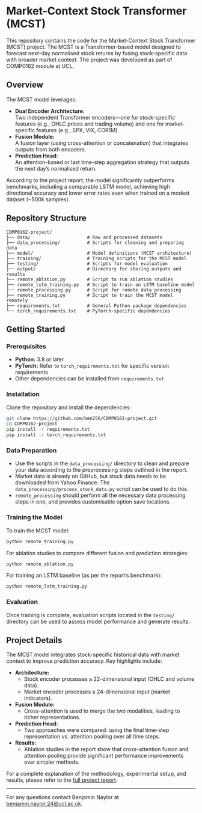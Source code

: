 # Market-Context Stock Transformer (MCST)

This repository contains the code for the Market-Context Stock Transformer (MCST) project. The MCST is a Transformer-based model designed to forecast next-day normalised stock returns by fusing stock-specific data with broader market context. The project was developed as part of COMP0162 module at UCL.

## Overview

The MCST model leverages:
- **Dual Encoder Architecture:**  
  Two independent Transformer encoders—one for stock-specific features (e.g., OHLC prices and trading volume) and one for market-specific features (e.g., SPX, VIX, COR1M).
- **Fusion Module:**  
  A fusion layer (using cross-attention or concatenation) that integrates outputs from both encoders.
- **Prediction Head:**  
  An attention-based or last time-step aggregation strategy that outputs the next day’s normalised return.

According to the project report, the model significantly outperforms benchmarks, including a comparable LSTM model, achieving high directional accuracy and lower error rates even when trained on a modest dataset (~500k samples).

## Repository Structure

```
COMP0162-project/
├── data/                     # Raw and processed datasets
├── data_processing/          # Scripts for cleaning and preparing data
├── model/                    # Model definitions (MCST architecture)
├── training/                 # Training scripts for the MCST model
├── testing/                  # Scripts for model evaluation
├── output/                   # Directory for storing outputs and results
├── remote_ablation.py        # Script to run ablation studies
├── remote_lstm_training.py   # Script to train an LSTM baseline model
├── remote_processing.py      # Script for remote data processing
├── remote_training.py        # Script to train the MCST model remotely
├── requirements.txt          # General Python package dependencies
└── torch_requirements.txt    # PyTorch-specific dependencies
```

## Getting Started

### Prerequisites

- **Python:** 3.8 or later
- **PyTorch:** Refer to `torch_requirements.txt` for specific version requirements
- Other dependencies can be installed from `requirements.txt`

### Installation

Clone the repository and install the dependencies:

```bash
git clone https://github.com/ben256/COMP0162-project.git
cd COMP0162-project
pip install -r requirements.txt
pip install -r torch_requirements.txt
```

### Data Preparation
- Use the scripts in the `data_processing/` directory to clean and prepare your data according to the preprocessing steps outlined in the report.
- Market data is already on GitHub, but stock data needs to be downloaded from Yahoo Finance. The `data_processing/process_stock_data.py` script can be used to do this.
- `remote_processing` should perform all the necessary data processing steps in one, and provides customisable option save locations.

### Training the Model

To train the MCST model:

```bash
python remote_training.py
```

For ablation studies to compare different fusion and prediction strategies:

```bash
python remote_ablation.py
```

For training an LSTM baseline (as per the report’s benchmark):

```bash
python remote_lstm_training.py
```

### Evaluation

Once training is complete, evaluation scripts located in the `testing/` directory can be used to assess model performance and generate results.

## Project Details

The MCST model integrates stock-specific historical data with market context to improve prediction accuracy. Key highlights include:

- **Architecture:**
    - Stock encoder processes a 22-dimensional input (OHLC and volume data).
    - Market encoder processes a 24-dimensional input (market indicators).
- **Fusion Module:**
    - Cross-attention is used to merge the two modalities, leading to richer representations.
- **Prediction Head:**
    - Two approaches were compared: using the final time-step representation vs. attention pooling over all time steps.
- **Results:**
    - Ablation studies in the report show that cross-attention fusion and attention pooling provide significant performance improvements over simpler methods.

For a complete explanation of the methodology, experimental setup, and results, please refer to the [full project report]().

---

For any questions contact Benjamin Naylor at [benjamin.naylor.24@ucl.ac.uk](mailto:benjamin.naylor.24@ucl.ac.uk).